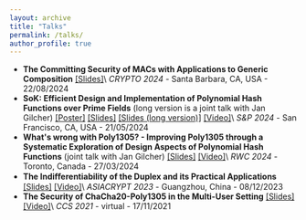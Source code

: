```yaml
---
layout: archive
title: "Talks"
permalink: /talks/
author_profile: true
---
```


- **The Committing Security of MACs with Applications to Generic Composition** [\[Slides\]](/files/Crypto24-committing-MACs-Slides.pdf)\\
*CRYPTO 2024* - Santa Barbara, CA, USA - 22/08/2024
- **SoK: Efficient Design and Implementation of Polynomial Hash Functions over Prime Fields** (long version is a joint talk with Jan Gilcher) [\[Poster\]](/files/SP24-polynomial-hashing-poster.pdf) [\[Slides\]](/files/SP24-polynomial-hashing-presentation_short.pdf) [\[Slides (long version)\]](/files/SP24-polynomial-hashing-presentation_long.pdf) [\[Video\]](https://youtu.be/R4bHcJGhUNs)\\
*S&P 2024* - San Francisco, CA, USA - 21/05/2024
- **What's wrong with Poly1305? - Improving Poly1305 through a Systematic Exploration of Design Aspects of Polynomial Hash Functions** (joint talk with Jan Gilcher) [\[Slides\]](/files/rwc24-polynomial-hashing-presentation.pdf) [\[Video\]](https://youtu.be/EUkBH_TcxcA)\\
*RWC 2024* - Toronto, Canada - 27/03/2024
- **The Indiﬀerentiability of the Duplex and its Practical Applications** [\[Slides\]](/files/Asiacrypt2023-LongTalk-Slides.pdf) [\[Video\]](https://youtu.be/tGxSlt3D-zk)\\
*ASIACRYPT 2023* - Guangzhou, China - 08/12/2023
- **The Security of ChaCha20-Poly1305 in the Multi-User Setting** [\[Slides\]](/files/CCS2021-Long-Talk-Slides.pdf) [\[Video\]](https://dl.acm.org/doi/10.1145/3460120.3484814#sec-supp)\\
*CCS 2021* - virtual - 17/11/2021
